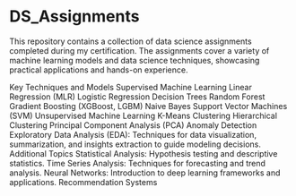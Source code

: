 # DS_Assignments
This repository contains a collection of data science assignments completed during my certification. The assignments cover a variety of machine learning models and data science techniques, showcasing practical applications and hands-on experience.

Key Techniques and Models
Supervised Machine Learning
Linear Regression (MLR)
Logistic Regression
Decision Trees
Random Forest
Gradient Boosting (XGBoost, LGBM)
Naive Bayes
Support Vector Machines (SVM)
Unsupervised Machine Learning
K-Means Clustering
Hierarchical Clustering
Principal Component Analysis (PCA)
Anomaly Detection
Exploratory Data Analysis (EDA): Techniques for data visualization, summarization, and insights extraction to guide modeling decisions.
Additional Topics
Statistical Analysis: Hypothesis testing and descriptive statistics.
Time Series Analysis: Techniques for forecasting and trend analysis.
Neural Networks: Introduction to deep learning frameworks and applications.
Recommendation Systems
